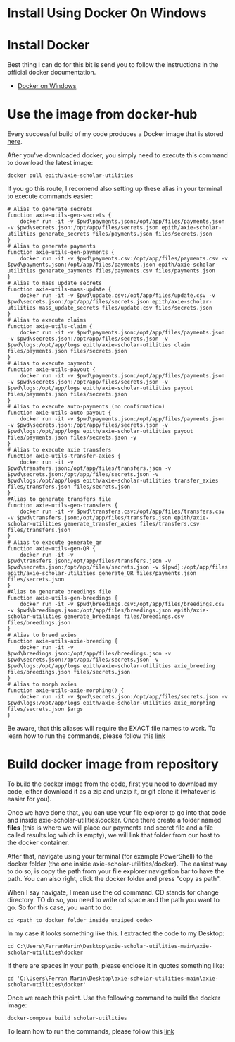 # Install Using Docker On Windows

# Install Docker
Best thing I can do for this bit is send you to follow the instructions in the official docker documentation.

- [Docker on Windows](https://docs.docker.com/desktop/windows/install/)

# Use the image from docker-hub

Every successful build of my code produces a Docker image that is stored [here](https://hub.docker.com/r/epith/axie-scholar-utilities).

After you've downloaded docker, you simply need to execute this command to download the latest image:

    docker pull epith/axie-scholar-utilities

If you go this route, I recomend also setting up these alias in your terminal to execute commands easier:

    # Alias to generate secrets
    function axie-utils-gen-secrets {
        docker run -it -v $pwd\payments.json:/opt/app/files/payments.json -v $pwd\secrets.json:/opt/app/files/secrets.json epith/axie-scholar-utilities generate_secrets files/payments.json files/secrets.json
    }
    # Alias to generate payments
    function axie-utils-gen-payments {
        docker run -it -v $pwd\payments.csv:/opt/app/files/payments.csv -v $pwd\payments.json:/opt/app/files/payments.json epith/axie-scholar-utilities generate_payments files/payments.csv files/payments.json
    }
    # Alias to mass update secrets
    function axie-utils-mass-update {
        docker run -it -v $pwd\update.csv:/opt/app/files/update.csv -v $pwd\secrets.json:/opt/app/files/secrets.json epith/axie-scholar-utilities mass_update_secrets files/update.csv files/secrets.json
    }
    # Alias to execute claims
    function axie-utils-claim {
        docker run -it -v $pwd\payments.json:/opt/app/files/payments.json -v $pwd\secrets.json:/opt/app/files/secrets.json -v $pwd\logs:/opt/app/logs epith/axie-scholar-utilities claim files/payments.json files/secrets.json
    }
    # Alias to execute payments
    function axie-utils-payout {
        docker run -it -v $pwd\payments.json:/opt/app/files/payments.json  -v $pwd\secrets.json:/opt/app/files/secrets.json -v $pwd\logs:/opt/app/logs epith/axie-scholar-utilities payout files/payments.json files/secrets.json
    }
    # Alias to execute auto-payments (no confirmation)
    function axie-utils-auto-payout {
        docker run -it -v $pwd\payments.json:/opt/app/files/payments.json -v $pwd\secrets.json:/opt/app/files/secrets.json -v $pwd\logs:/opt/app/logs epith/axie-scholar-utilities payout files/payments.json files/secrets.json -y
    }
    # Alias to execute axie transfers
    function axie-utils-transfer-axies {
        docker run -it -v $pwd\transfers.json:/opt/app/files/transfers.json -v $pwd\secrets.json:/opt/app/files/secrets.json -v $pwd\logs:/opt/app/logs epith/axie-scholar-utilities transfer_axies files/transfers.json files/secrets.json
    }
    #Alias to generate transfers file
    function axie-utils-gen-transfers {
        docker run -it -v $pwd\transfers.csv:/opt/app/files/transfers.csv -v $pwd\transfers.json:/opt/app/files/transfers.json epith/axie-scholar-utilities generate_transfer_axies files/transfers.csv files/transfers.json
    }
    # Alias to execute generate_qr
    function axie-utils-gen-QR {
        docker run -it -v $pwd\transfers.json:/opt/app/files/transfers.json -v $pwd\secrets.json:/opt/app/files/secrets.json -v ${pwd}:/opt/app/files epith/axie-scholar-utilities generate_QR files/payments.json files/secrets.json
    }
    #Alias to generate breedings file
    function axie-utils-gen-breedings {
        docker run -it -v $pwd\breedings.csv:/opt/app/files/breedings.csv -v $pwd\breedings.json:/opt/app/files/breedings.json epith/axie-scholar-utilities generate_breedings files/breedings.csv files/breedings.json
    }
    # Alias to breed axies
    function axie-utils-axie-breeding {
        docker run -it -v $pwd\breedings.json:/opt/app/files/breedings.json -v $pwd\secrets.json:/opt/app/files/secrets.json -v $pwd\logs:/opt/app/logs epith/axie-scholar-utilities axie_breeding files/breedings.json files/secrets.json
    }
    # Alias to morph axies
    function axie-utils-axie-morphing() {
        docker run -it -v $pwd\secrets.json:/opt/app/files/secrets.json -v $pwd\logs:/opt/app/logs epith/axie-scholar-utilities axie_morphing files/secrets.json $args
    }

Be aware, that this aliases will require the EXACT file names to work.
To learn how to run the commands, please follow this [link](../pages/docker_hub_cmds.html)

# Build docker image from repository

To build the docker image from the code, first you need to download my code, either download it as a zip and unzip it, or git clone it (whatever is easier for you).

Once we have done that, you can use your file explorer to go into that code and inside axie-scholar-utilities\docker. Once there create a folder named **files** (this is where we will place our payments and secret file and a file called results.log which is empty), we will link that folder from our host to the docker container.

After that, navigate using your terminal (for example PowerShell) to the docker folder (the one inside axie-scholar-utilities/docker). The easiest way to do so, is copy the path from your file explorer navigation bar to have the path. You can also right, click the docker folder and press "copy as path".

When I say navigate, I mean use the cd command. CD stands for change directory. TO do so, you need to write cd space and the path you want to go. So for this case, you want to do:

    cd <path_to_docker_folder_inside_unziped_code>

In my case it looks something like this. I extracted the code to my Desktop:

    cd C:\Users\FerranMarin\Desktop\axie-scholar-utilities-main\axie-scholar-utilities\docker

If there are spaces in your path, please enclose it in quotes something like:

    cd 'C:\Users\Ferran Marin\Desktop\axie-scholar-utilities-main\axie-scholar-utilities\docker'

Once we reach this point. Use the following command to build the docker image:

    docker-compose build scholar-utilities

To learn how to run the commands, please follow this [link](../pages/docker_compose_cmds.html)
